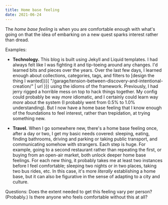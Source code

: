 ```yaml
---
title: Home base feeling
date: 2021-06-24
---
```


The _home base feeling_ is when you are comfortable enough with what's going on that the idea of embarking on a new quest sparks interest rather than dread.

Examples:

- **Technology.** This blog is built using Jekyll and Liquid templates. I had always felt like I was fighting it and tip-toeing around any changes. I'd learned bits and pieces over the years. Over the last few days, I learned enough about collections, categories, tags, and filters to [design the thing I wanted]({{ "/garage/tension-between-discovery-and-intentional-creation/" | url }}) using the idioms of the framework. Previously, I had jerry rigged a horrible mess on top to hack things together. My config could probably be way _more_ idiomatic, and I certainly could learn way _more_ about the system (I probably went from 0.5% to 1.0% understanding). But I now have a home base feeling that I know enough of the foundations to feel interest, rather than trepidation, at trying something new.

- **Travel.** When I go somewhere new, there's a home base feeling once, after a day or two, I get my basic needs covered: sleeping, eating, finding bathrooms, driving and parking or taking public transport, and communicating somehow with strangers. Each step is huge. For example, going to a second restaurant rather than repeating the first, or buying from an open-air market, both unlock deeper home base feelings. For each new thing, it probably takes me at least two instances before I feel comfortable; sleeping two nights or in two places, taking two bus rides, etc. In this case, it's more _literally_ establishing a home base, but it can also be figurative in the sense of adapting to a city and culture.

Questions: Does the extent needed to get this feeling vary per person? (Probably.) Is there anyone who feels comfortable without this at all?

